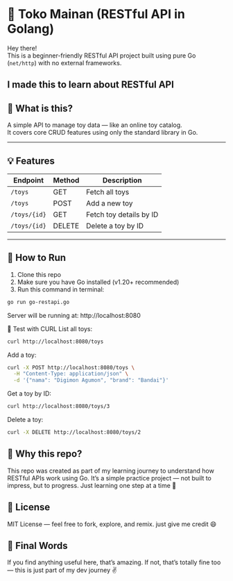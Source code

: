 # 🧸 Toko Mainan (RESTful API in Golang)

Hey there!  
This is a beginner-friendly RESTful API project built using pure Go (`net/http`) with no external frameworks.

I made this to learn about RESTful API
---

## 📌 What is this?

A simple API to manage toy data — like an online toy catalog.  
It covers core CRUD features using only the standard library in Go.

---

## 💡 Features

| Endpoint        | Method | Description                           |
|----------------|--------|---------------------------------------|
| `/toys`        | GET    | Fetch all toys                        |
| `/toys`        | POST   | Add a new toy                         |
| `/toys/{id}`   | GET    | Fetch toy details by ID               |
| `/toys/{id}`   | DELETE | Delete a toy by ID                    |

---

## 🚀 How to Run

1. Clone this repo
2. Make sure you have Go installed (v1.20+ recommended)
3. Run this command in terminal:

```bash
go run go-restapi.go
```
Server will be running at: http://localhost:8080

🧪 Test with CURL
List all toys:
```bash
curl http://localhost:8080/toys
```

Add a toy:
```bash
curl -X POST http://localhost:8080/toys \
  -H "Content-Type: application/json" \
  -d '{"nama": "Digimon Agumon", "brand": "Bandai"}'
```

Get a toy by ID:
```bash
curl http://localhost:8080/toys/3
```

Delete a toy:
```bash
curl -X DELETE http://localhost:8080/toys/2
```

## 💬 Why this repo?
This repo was created as part of my learning journey to understand how RESTful APIs work using Go.
It’s a simple practice project — not built to impress, but to progress.
Just learning one step at a time 🚀

## 📜 License

MIT License — feel free to fork, explore, and remix. just give me credit 😄

## 🧘 Final Words

If you find anything useful here, that’s amazing.
If not, that’s totally fine too — this is just part of my dev journey ✌️
